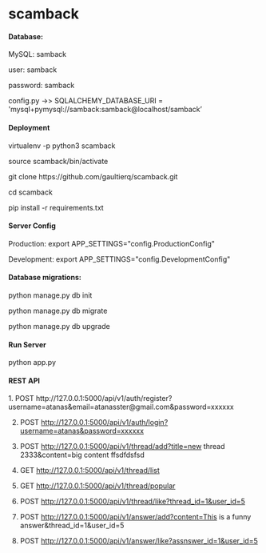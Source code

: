 # scamback

<h4>Database:</h4>
<p>MySQL: samback</p>
<p>user: samback</p>
<p>password: samback</p>
<p>config.py ->> SQLALCHEMY_DATABASE_URI = 'mysql+pymysql://samback:samback@localhost/samback’</p>


<h4>Deployment</h4>
<p>virtualenv -p python3 scamback</p>
<p>source scamback/bin/activate</p>
<p>git clone https://github.com/gaultierq/scamback.git</p>
<p>cd scamback</p>
<p>pip install -r requirements.txt</p>

<h4>Server Config</h4>
<p>Production: export APP_SETTINGS="config.ProductionConfig"</p>
<p>Development: export APP_SETTINGS="config.DevelopmentConfig"</p>


<h4>Database migrations:</h4>
<p>python manage.py db init</p>
<p>python manage.py db migrate</p>
<p>python manage.py db upgrade</p>

<h4>Run Server</h4>
<p>python app.py</p>

<h4>REST API</h4>
1. POST
http://127.0.0.1:5000/api/v1/auth/register?username=atanas&email=atanasster@gmail.com&password=xxxxxx

2. POST
http://127.0.0.1:5000/api/v1/auth/login?username=atanas&password=xxxxxx

3. POST
http://127.0.0.1:5000/api/v1/thread/add?title=new thread 2333&content=big content ffsdfdsfsd

4. GET
http://127.0.0.1:5000/api/v1/thread/list

5. GET
http://127.0.0.1:5000/api/v1/thread/popular

6. POST
http://127.0.0.1:5000/api/v1/thread/like?thread_id=1&user_id=5

7. POST
http://127.0.0.1:5000/api/v1/answer/add?content=This is a funny answer&thread_id=1&user_id=5

8. POST
http://127.0.0.1:5000/api/v1/answer/like?assnswer_id=1&user_id=5



